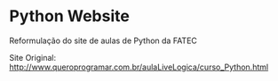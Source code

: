 # Python Website
 Reformulação do site de aulas de Python da FATEC

Site Original: http://www.queroprogramar.com.br/aulaLiveLogica/curso_Python.html

